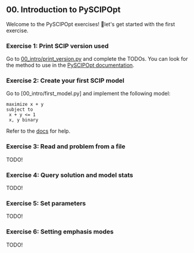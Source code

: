## 00. Introduction to PySCIPOpt

Welcome to the PySCIPOpt exercises! 🚀let's get started with the first exercise. 

### Exercise 1: Print SCIP version used
Go to [00_intro/print_version.py](00_intro/print_version.py) and complete the TODOs.
You can look for the method to use in the [PySCIPOpt documentation](https://pyscipopt.readthedocs.io).


### Exercise 2: Create your first SCIP model
Go to [00_intro/first_model.py] and implement the following model:
```
maximize x + y
subject to
 x + y <= 1
 x, y binary
```

Refer to the [docs](https://pyscipopt.readthedocs.io/en/latest/tutorials/model.html#create-a-model-variables-and-constraints) for help.


### Exercise 3: Read and problem from a file
TODO! 

### Exercise 4: Query solution and model stats
TODO!

### Exercise 5: Set parameters
TODO! 

### Exercise 6: Setting emphasis modes
TODO!